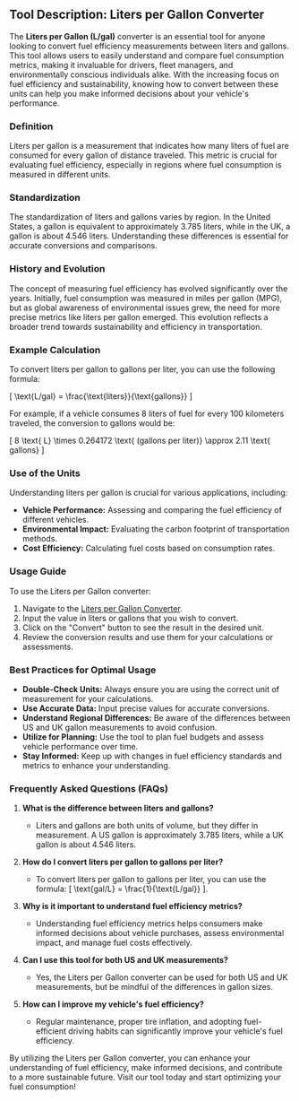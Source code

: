 ## Tool Description: Liters per Gallon Converter

The **Liters per Gallon (L/gal)** converter is an essential tool for anyone looking to convert fuel efficiency measurements between liters and gallons. This tool allows users to easily understand and compare fuel consumption metrics, making it invaluable for drivers, fleet managers, and environmentally conscious individuals alike. With the increasing focus on fuel efficiency and sustainability, knowing how to convert between these units can help you make informed decisions about your vehicle's performance.

### Definition

Liters per gallon is a measurement that indicates how many liters of fuel are consumed for every gallon of distance traveled. This metric is crucial for evaluating fuel efficiency, especially in regions where fuel consumption is measured in different units.

### Standardization

The standardization of liters and gallons varies by region. In the United States, a gallon is equivalent to approximately 3.785 liters, while in the UK, a gallon is about 4.546 liters. Understanding these differences is essential for accurate conversions and comparisons.

### History and Evolution

The concept of measuring fuel efficiency has evolved significantly over the years. Initially, fuel consumption was measured in miles per gallon (MPG), but as global awareness of environmental issues grew, the need for more precise metrics like liters per gallon emerged. This evolution reflects a broader trend towards sustainability and efficiency in transportation.

### Example Calculation

To convert liters per gallon to gallons per liter, you can use the following formula:

\[ \text{L/gal} = \frac{\text{liters}}{\text{gallons}} \]

For example, if a vehicle consumes 8 liters of fuel for every 100 kilometers traveled, the conversion to gallons would be:

\[ 8 \text{ L} \times 0.264172 \text{ (gallons per liter)} \approx 2.11 \text{ gallons} \]

### Use of the Units

Understanding liters per gallon is crucial for various applications, including:

- **Vehicle Performance:** Assessing and comparing the fuel efficiency of different vehicles.
- **Environmental Impact:** Evaluating the carbon footprint of transportation methods.
- **Cost Efficiency:** Calculating fuel costs based on consumption rates.

### Usage Guide

To use the Liters per Gallon converter:

1. Navigate to the [Liters per Gallon Converter](https://www.inayam.co/unit-converter/fuel_efficiency_volume).
2. Input the value in liters or gallons that you wish to convert.
3. Click on the "Convert" button to see the result in the desired unit.
4. Review the conversion results and use them for your calculations or assessments.

### Best Practices for Optimal Usage

- **Double-Check Units:** Always ensure you are using the correct unit of measurement for your calculations.
- **Use Accurate Data:** Input precise values for accurate conversions.
- **Understand Regional Differences:** Be aware of the differences between US and UK gallon measurements to avoid confusion.
- **Utilize for Planning:** Use the tool to plan fuel budgets and assess vehicle performance over time.
- **Stay Informed:** Keep up with changes in fuel efficiency standards and metrics to enhance your understanding.

### Frequently Asked Questions (FAQs)

1. **What is the difference between liters and gallons?**
   - Liters and gallons are both units of volume, but they differ in measurement. A US gallon is approximately 3.785 liters, while a UK gallon is about 4.546 liters.

2. **How do I convert liters per gallon to gallons per liter?**
   - To convert liters per gallon to gallons per liter, you can use the formula: \[ \text{gal/L} = \frac{1}{\text{L/gal}} \].

3. **Why is it important to understand fuel efficiency metrics?**
   - Understanding fuel efficiency metrics helps consumers make informed decisions about vehicle purchases, assess environmental impact, and manage fuel costs effectively.

4. **Can I use this tool for both US and UK measurements?**
   - Yes, the Liters per Gallon converter can be used for both US and UK measurements, but be mindful of the differences in gallon sizes.

5. **How can I improve my vehicle's fuel efficiency?**
   - Regular maintenance, proper tire inflation, and adopting fuel-efficient driving habits can significantly improve your vehicle's fuel efficiency.

By utilizing the Liters per Gallon converter, you can enhance your understanding of fuel efficiency, make informed decisions, and contribute to a more sustainable future. Visit our tool today and start optimizing your fuel consumption!